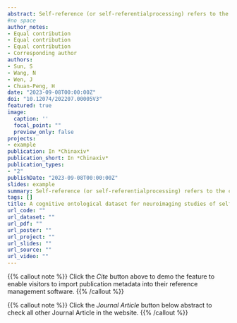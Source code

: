 ```yaml
---
abstract: Self-reference (or self-referentialprocessing) refers to the cognitive processes underlying self-related information processing.It iswidely studied in cognitive neuroscience to betterunderstand the neural basis of self-cognitionof human beings.However, does the termself-reference mean the same psychological processes across studies? This fundamental question has been largely disregarded and has not received the attention it deserves. To fill the gap, webuiltanontological dataset based on neuroimaging studies ofself-reference.We searched theliterature and screened the articles following a standard protocol. Then,two independent codersextracted data and standardized operationalizations of self-reference onbothbehavioral and neural levels, resulting ina cognitive ontological datasetforneuroimaging studies ofself-reference. This dataset consists of operationalizations of self-reference (in CSV file format) from 66 neuroimaging articles, coordinates dataof brain areas activated by self-reference (in BrainMap format), and corresponding codebooks.The inter-rater reliability analysisindicatesthatthe coding process exhibits an exceptional level of quality. Compared with automatic meta-analytical platforms, i.e., Neurosynth, the current dataset provides a fine-grained granularity in article selection, which allows the comparison ofbrain regions activated by different operationalizationsof self-reference. This dataset lays a foundation for the understanding of neural mechanisms underlyingself-cognition. It mayalso facilitate the study of cognitive ontology by serving as an exemplary model for the creation of similar metascience datasets.
#no space  
author_notes:
- Equal contribution
- Equal contribution
- Equal contribution
- Corresponding author
authors:
- Sun, S
- Wang, N
- Wen, J
- Chuan-Peng, H
date: "2023-09-08T00:00:00Z"
doi: "10.12074/202207.00005V3"
featured: true
image:
  caption: ''
  focal_point: ""
  preview_only: false
projects:
- example
publication: In *Chinaxiv*
publication_short: In *Chinaxiv*
publication_types:
- "2"
publishDate: "2023-09-08T00:00:00Z"
slides: example
summary: Self-reference (or self-referentialprocessing) refers to the cognitive processes underlying self-related information processing.
tags: []
title: A cognitive ontological dataset for neuroimaging studies of self-reference
url_code: ""
url_dataset: ""
url_pdf: ""
url_poster: ""
url_project: ""
url_slides: ""
url_source: ""
url_video: ""
---
```


{{% callout note %}}
Click the _Cite_ button above to demo the feature to enable visitors to import publication metadata into their reference management software.
{{% /callout %}}

{{% callout note %}}
Click the _Journal Article_ button below abstract to check all other Journal Article in the website.
{{% /callout %}}
